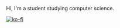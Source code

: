 Hi, I'm a student studying computer science.

[![ko-fi](https://ko-fi.com/img/githubbutton_sm.svg)](https://ko-fi.com/R5R07VQ8X)
